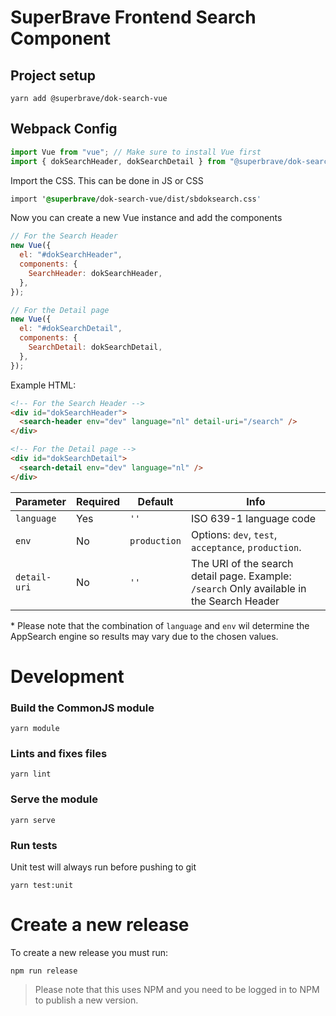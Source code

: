 # SuperBrave Frontend Search Component

## Project setup

```
yarn add @superbrave/dok-search-vue
```

## Webpack Config

```js
import Vue from "vue"; // Make sure to install Vue first
import { dokSearchHeader, dokSearchDetail } from "@superbrave/dok-search-vue"; // Import the components
```

Import the CSS. This can be done in JS or CSS

```css
import '@superbrave/dok-search-vue/dist/sbdoksearch.css'
```

Now you can create a new Vue instance and add the components

```js
// For the Search Header
new Vue({
  el: "#dokSearchHeader",
  components: {
    SearchHeader: dokSearchHeader,
  },
});

// For the Detail page
new Vue({
  el: "#dokSearchDetail",
  components: {
    SearchDetail: dokSearchDetail,
  },
});
```

Example HTML:

```html
<!-- For the Search Header -->
<div id="dokSearchHeader">
  <search-header env="dev" language="nl" detail-uri="/search" />
</div>

<!-- For the Detail page -->
<div id="dokSearchDetail">
  <search-detail env="dev" language="nl" />
</div>
```

| Parameter    | Required | Default      | Info                                                                                      |
| ------------ | -------- | ------------ | ----------------------------------------------------------------------------------------- |
| `language`   | Yes      | `''`         | ISO 639-1 language code                                                                   |
| `env`        | No       | `production` | Options: `dev`, `test`, `acceptance`, `production`.                                       |
| `detail-uri` | No       | `''`         | The URI of the search detail page. Example: `/search` Only available in the Search Header |

\* Please note that the combination of `language` and `env` wil determine the AppSearch engine so results may vary due to the chosen values.

# Development

### Build the CommonJS module

```
yarn module
```

### Lints and fixes files

```
yarn lint
```

### Serve the module

```
yarn serve
```

### Run tests

Unit test will always run before pushing to git

```
yarn test:unit
```

# Create a new release

To create a new release you must run:

```
npm run release
```

> Please note that this uses NPM and you need to be logged in to NPM to publish a new version.
